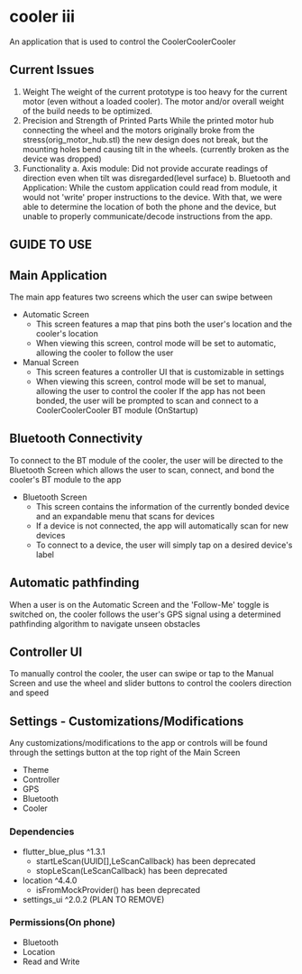 # cooler iii

An application that is used to control the CoolerCoolerCooler

## Current Issues
1. Weight
   The weight of the current prototype is too heavy for the current motor (even without a loaded cooler). The motor and/or overall weight of the build needs to be optimized.
2. Precision and Strength of Printed Parts
   While the printed motor hub connecting the wheel and the motors originally broke from the stress(orig_motor_hub.stl) the new design does not break, but the mounting holes bend causing tilt in the wheels. (currently broken as the device was dropped)
3. Functionality
   a. Axis module: Did not provide accurate readings of direction even when tilt was disregarded(level surface)
   b. Bluetooth and Application: While the custom application could read from module, it would not 'write' proper instructions to the device. With that, we were able to determine the location of both the phone and the device, but unable to properly communicate/decode instructions from the app.

## GUIDE TO USE
## Main Application

The main app features two screens which the user can swipe between 
- Automatic Screen
  - This screen features a map that pins both the user's location and the cooler's location 
  - When viewing this screen, control mode will be set to automatic, allowing the cooler to follow the user
- Manual Screen
  - This screen features a controller UI that is customizable in settings
  - When viewing this screen, control mode will be set to manual, allowing the user to control the cooler
If the app has not been bonded, the user will be prompted to scan and connect to a 
CoolerCoolerCooler BT module   (OnStartup)

## Bluetooth Connectivity

To connect to the BT module of the cooler, the user will be directed to the Bluetooth Screen which
allows the user to scan, connect, and bond the cooler's BT module to the app
- Bluetooth Screen
  - This screen contains the information of the currently bonded device and an expandable menu that scans for devices
  - If a device is not connected, the app will automatically scan for new devices
  - To connect to a device, the user will simply tap on a desired device's label

## Automatic pathfinding

When a user is on the Automatic Screen and the 'Follow-Me' toggle is switched on, the cooler follows
the user's GPS signal using a determined pathfinding algorithm to navigate unseen obstacles

## Controller UI

To manually control the cooler, the user can swipe or tap to the Manual Screen and use the
wheel and slider buttons to control the coolers direction and speed

## Settings - Customizations/Modifications

Any customizations/modifications to the app or controls will be found through the settings button
at the top right of the Main Screen
- Theme
- Controller
- GPS
- Bluetooth
- Cooler

### Dependencies

- flutter_blue_plus ^1.3.1
  - startLeScan(UUID[],LeScanCallback) has been deprecated
  - stopLeScan(LeScanCallback) has been deprecated
- location ^4.4.0
  - isFromMockProvider() has been deprecated
- settings_ui ^2.0.2      (PLAN TO REMOVE)

### Permissions(On phone)

- Bluetooth
- Location
- Read and Write